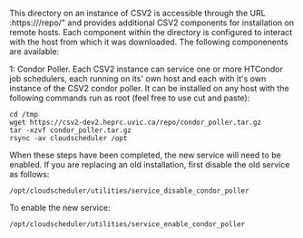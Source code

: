 This directory on an instance of CSV2 is accessible through the URL :https://<fqdn>/repo/" and 
provides additional CSV2 components for installation on remote hosts. Each component within the
directory is configured to interact with the host from which it was downloaded. The following
componenents are available:

1: Condor Poller.
Each CSV2 instance can service one or more HTCondor job schedulers, each running on its' own 
host and each with it's own instance of the CSV2 condor poller. It can be installed on any host
with the following commands run as root (feel free to use cut and paste):
   
    cd /tmp
    wget https://csv2-dev2.heprc.uvic.ca/repo/condor_poller.tar.gz
    tar -xzvf condor_poller.tar.gz
    rsync -av cloudscheduler /opt

When these steps have been completed, the new service will need to be enabled. If you are replacing
an old installation, first disable the old service as follows:

    /opt/cloudscheduler/utilities/service_disable_condor_poller

To enable the new service:

    /opt/cloudscheduler/utilities/service_enable_condor_poller

